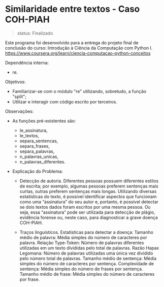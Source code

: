 # Similaridade entre textos - Caso COH-PIAH
> status: Finalizado


Este programa foi desenvolvido para a entrega do projeto final de conclusão do curso: Introdução à Ciência da Computação com Python I. 
https://www.coursera.org/learn/ciencia-computacao-python-conceitos


Dependência interna:
- re.


Objetivos:
- Familiarizar-se com o módulo "re" utilizando, sobretudo, a função "split";
- Utilizar e interagir com código escrito por terceiros.


Observações:
- As funções pré-existentes são:
    - le_assinatura,
    - le_textos,
    - separa_sentencas,
    - separa_frases,
    - separa_palavras,
    - n_palavras_unicas,
    - n_palavras_diferentes.

- Explicação do Problema:
    - Detecção de autoria.
      Diferentes pessoas possuem diferentes estilos de escrita; por exemplo, algumas pessoas preferem sentenças mais curtas, outras preferem sentenças mais longas. Utilizando diversas estatísticas do texto, é possível identificar aspectos que funcionam como uma “assinatura” do seu autor e, portanto, é possível detectar se dois textos dados foram escritos por uma mesma pessoa. Ou seja, essa “assinatura” pode ser utilizada para detecção de plágio, evidência forense ou, neste caso, para diagnosticar a grave doença COH-PIAH.
      
    - Traços linguísticos.
     Estatísticas para detectar a doença:
    Tamanho médio de palavra: Média simples do número de caracteres por palavra.
    Relação Type-Token: Número de palavras diferentes utilizadas em um texto divididas pelo total de palavras.
    Razão Hapax Legomana: Número de palavras utilizadas uma única vez dividido pelo número total de palavras.
    Tamanho médio de sentença: Média simples do número de caracteres por sentença.
    Complexidade de sentença: Média simples do número de frases por sentença.
    Tamanho médio de frase: Média simples do número de caracteres por frase.
